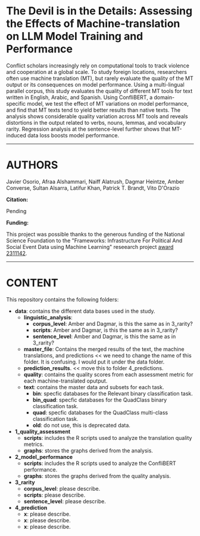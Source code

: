 # The Devil is in the Details: Assessing the Effects of Machine-translation on LLM Model Training and Performance

Conflict scholars increasingly rely on computational tools to track violence and cooperation at a global scale. To study foreign locations, researchers often use machine translation (MT), but rarely evaluate the quality of the MT output or its consequences on model performance. Using a multi-lingual parallel corpus, this study evaluates the quality of different MT tools for text written in English, Arabic, and Spanish.  Using ConfliBERT, a domain-specific model, we test the effect of MT variations on model performance, and find that MT texts tend to yield better results than native texts.   The analysis shows considerable quality variation across MT tools and reveals distortions in the output related to verbs, nouns, lemmas, and vocabulary rarity. Regression analysis at the sentence-level further shows that MT-induced data loss boosts model performance. 

---

# AUTHORS

Javier Osorio, Afraa Alshammari, Naiff Alatrush, Dagmar Heintze, Amber Converse, Sultan Alsarra, Latifur Khan, Patrick T. Brandt, Vito D'Orazio


**Citation:**

Pending


**Funding:**

This project was possible thanks to the generous funding of the National Science Foundation to the "Frameworks: Infrastructure For Political And Social Event Data using Machine Learning" reseearch project [award 2311142](https://www.nsf.gov/awardsearch/showAward?AWD_ID=2311142&HistoricalAwards=false).



---

# CONTENT

This repository contains the following folders:
* **data**: contains the different data bases used in the study.
  * **linguistic_analysis**:
     * **corpus_level**: Amber and Dagmar, is this the same as in 3_rarity?
     * **scripts**: Amber and Dagmar, is this the same as in 3_rarity?
     * **sentence_level**: Amber and Dagmar, is this the same as in 3_rarity?
  * **master_file**: Contains the merged results of the text, the machine translations, and predictions << we need to change the name of this folder. It is confusing. I would put it under the data folder.
  * **prediction_results**. << move this to folder 4_predictions.
  * **quality**: contains the quality scores from each assessment metric for each machine-translated oputput. 
  * **text**: contains the master data and subsets for each task.
     * **bin**: specfic databases for the Relevant binary classification task.
     * **bin_quad**: specfic databases for the QuadClass binary classification task.
     * **quad**: specfic databases for the QuadClass multi-class classification task.
     * **old**: do not use, this is deprecated data.
* **1_quality_assessment**
  * **scripts**: includes the R scripts used to analyze the translation quality metrics.
  * **graphs**: stores the graphs derived from the analysis.
* **2_model_performance**
  * **scripts**: includes the R scripts used to analyze the ConfliBERT performance.
  * **graphs**: stores the graphs derived from the quality analysis.
* **3_rarity**
  * **corpus_level**: please describe.
  * **scripts**: please describe.
  * **sentence_level**: please describe.
* **4_prediction**
  * **x**: please describe.
  * **x**: please describe.
  * **x**: please describe.










